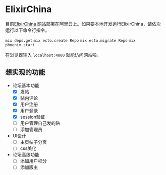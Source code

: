 # ElixirChina

目前[ElixirChina 网站](http://120.24.62.150:4000/)部署在阿里云上。如果要本地开发运行ElixirChina，请依次运行以下命令行指令。

`mix deps.get`
`mix ecto.create Repo`
`mix ecto.migrate Repo`
`mix phoenix.start`

在浏览器输入 `localhost:4000` 就能访问网站啦。

## 想实现的功能
- 论坛基本功能
  - [x] 发帖
  - [x] 贴内评论
  - [x] 用户注册
  - [x] 用户登录
  - [x] session验证
  - [ ] 用户管理自己发的贴
  - [ ] 添加管理员

- UI设计
  - [ ] 主页帖子分页
  - [ ] css美化

- 论坛高级功能
  - [ ] 添加用户积分
  - [ ] 添加版主
